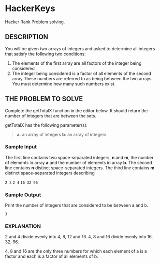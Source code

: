 # HackerKeys

Hacker Rank Problem solving.

## DESCRIPTION

You will be given two arrays of integers and asked to determine all integers that satisfy the following two conditions:

1. The elements of the first array are all factors of the integer being considered
2. The integer being considered is a factor of all elements of the second array
   These numbers are referred to as being between the two arrays. You must determine how many such numbers exist.

## THE PROBLEM TO SOLVE

Complete the getTotalX function in the editor below. It should return the number of integers that are between the sets.

getTotalX has the following parameter(s):

> **a**: an array of integers
> **b**: an array of integers

### Sample Input

The first line contains two space-separated integers, **n** and **m**, the number of elements in array **a** and the number of elements in array **b**.
The second line contains **n** distinct space-separated integers.
The third line contains **m** distinct space-separated integers describing

`2 3`
`2 4`
`16 32 96`

### Sample Output

Print the number of integers that are considered to be between a and b.

`3`

### EXPLANATION

2 and 4 divide evenly into 4, 8, 12 and 16.
4, 8 and 16 divide evenly into 16, 32, 96.

4, 8 and 16 are the only three numbers for which each element of a is a factor and each is a factor of all elements of b.
